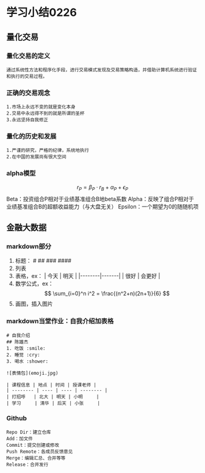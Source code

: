 # 学习小结0226

## 量化交易

### 量化交易的定义
	通过系统性方法和程序化手段，进行交易模式发现及交易策略构造，并借助计算机系统进行验证和执行的交易过程。

### 正确的交易观念
	1.市场上永远不变的就是变化本身
	2.交易中永远得不到的就是所谓的圣杯
	3.永远坚持自我修正 

### 量化的历史和发展
	1.严谨的研究，严格的纪律，系统地执行
	2.在中国的发展尚有很大空间

### alpha模型
$$
r_P = \beta _ P \cdot r_B + \alpha _ P + \epsilon_P
$$
	Beta：投资组合P相对于业绩基准组合B地beta系数
	Alpha：反映了组合P相对于业绩基准组合B的超额收益能力（与大盘无关）
	Epsilon：一个期望为0的随随机项

## 金融大数据

### markdown部分
1. 标题： # ## ### ####
2. 列表
3. 表格，ex：
| 今天 | 明天 |
|--------|-------|
| 很好 | 会更好 |
4. 数学公式，ex：
$$
\sum_{i=0}^n i^2 = \frac{(n^2+n)(2n+1)}{6}
$$
5. 画图，插入图片

### markdown当堂作业：自我介绍加表格
	# 自我介绍 
	## 陈雄杰
	1. 吃饭 :smile:
	2. 睡觉 :cry:
	3. 喝水 :shower:
	
	![表情包](emoji.jpg)
	
	| 课程信息 | 地点 | 时间 | 授课老师 |
	| -------- | ---- | ---- | -------- |
	| 打招呼   | 北大 | 明天 | 小明     |
	| 学习     | 清华 | 后天 | 小张     |

### Github
	Repo Dir：建立仓库
	Add：加文件
	Commit：提交创建或修改
	Push Remote：各成员反馈意见
	Merge：编辑汇总、合并等等
	Release：合并发行
